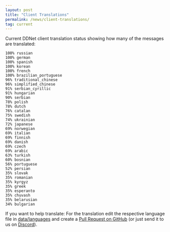 ```yaml
---
layout: post
title: "Client Translations"
permalink: /news/client-translations/
tag: current
---
```


Current DDNet client translation status showing how many of the messages are translated:

```
100% russian
100% german
100% spanish
100% korean
100% french
100% brazilian_portuguese
96% traditional_chinese
96% simplified_chinese
91% serbian_cyrillic
91% hungarian
90% serbian
78% polish
78% dutch
76% catalan
75% swedish
74% ukrainian
72% japanese
69% norwegian
69% italian
69% finnish
69% danish
69% czech
69% arabic
63% turkish
60% bosnian
56% portuguese
52% persian
35% slovak
35% romanian
35% kyrgyz
35% greek
35% esperanto
35% chuvash
35% belarusian
34% bulgarian
```

If you want to help translate: For the translation edit the respective language file in [data/languages](https://github.com/ddnet/ddnet/tree/master/data/languages) and create a [Pull Request on GitHub](https://github.com/ddnet/ddnet/) (or just send it to us on [Discord](/discord/)).
